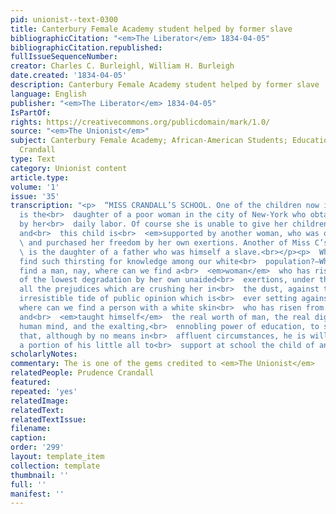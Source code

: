 ```yaml
---
pid: unionist--text-0300
title: Canterbury Female Academy student helped by former slave
bibliographicCitation: "<em>The Liberator</em> 1834-04-05"
bibliographicCitation.republished: 
fullIssueSequenceNumber: 
creator: Charles C. Burleighl, William H. Burleigh
date.created: '1834-04-05'
description: Canterbury Female Academy student helped by former slave
language: English
publisher: "<em>The Liberator</em> 1834-04-05"
IsPartOf: 
rights: https://creativecommons.org/publicdomain/mark/1.0/
source: "<em>The Unionist</em>"
subject: Canterbury Female Academy; African-American Students; Education; Race; Prudence
  Crandall
type: Text
category: Unionist content
article.type: 
volume: '1'
issue: '35'
transcription: "<p>  “MISS CRANDALL’S SCHOOL. One of the children now in that school
  is the<br>  daughter of a poor woman in the city of New-York who obtains a living
  by her<br>  daily labor. Of course she is unable to give her children an education,
  and<br>  this child is<br>  <em>supported by another woman, who was once a slave,</em>
  \ and purchased her freedom by her own exertions. Another of Miss C’s scholars<br>
  \ is the daughter of a father who was himself a slave.<br></p><p>  Where can we
  find such thirsting for knowledge among our white<br>  population?—Where can we
  find a man, nay, where can we find a<br>  <em>woman</em>  who has risen from a state
  of the lowest degradation by her own unaided<br>  exertions, under the weight of
  all the prejudices which are crushing her in<br>  the dust, against the seemingly
  irresistible tide of public opinion which is<br>  ever setting against her—I say,
  where can we find a person with a white skin<br>  who has risen from such a situation,
  and<br>  <em>taught himself</em>  the real worth of man, the real dignity of the
  human mind, and the exalting,<br>  ennobling power of education, to such as extent
  that, although by no means in<br>  affluent circumstances, he is willing to spend
  a portion of his little all to<br>  support at school the child of an indigent neighbor?”<br></p><p></p>"
scholarlyNotes: 
commentary: The is one of the gems credited to <em>The Unionist</em>
relatedPeople: Prudence Crandall
featured: 
repeated: 'yes'
relatedImage: 
relatedText: 
relatedTextIssue: 
filename: 
caption: 
order: '299'
layout: template_item
collection: template
thumbnail: ''
full: ''
manifest: ''
---
```

